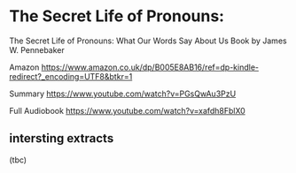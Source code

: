# The Secret Life of Pronouns:

The Secret Life of Pronouns: What Our Words Say About Us
Book by James W. Pennebaker

Amazon
https://www.amazon.co.uk/dp/B005E8AB16/ref=dp-kindle-redirect?_encoding=UTF8&btkr=1

Summary
https://www.youtube.com/watch?v=PGsQwAu3PzU

Full Audiobook
https://www.youtube.com/watch?v=xafdh8FblX0

## intersting extracts
(tbc)
